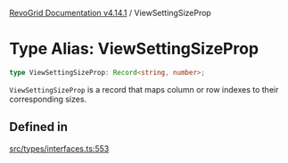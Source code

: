 [RevoGrid Documentation v4.14.1](README.md) / ViewSettingSizeProp

# Type Alias: ViewSettingSizeProp

```ts
type ViewSettingSizeProp: Record<string, number>;
```

`ViewSettingSizeProp` is a record that maps column or row indexes to their
corresponding sizes.

## Defined in

[src/types/interfaces.ts:553](https://github.com/revolist/revogrid/blob/925db466c3d20933669e374666cd0ddbe00cac19/src/types/interfaces.ts#L553)
